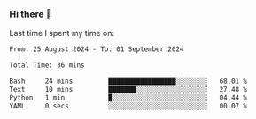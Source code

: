 ### Hi there 👋

<!--
**Grav1tum/Grav1tum** is a ✨ _special_ ✨ repository because its `README.md` (this file) appears on your GitHub profile.

Here are some ideas to get you started:

- 🔭 I’m currently working on ...
- 🌱 I’m currently learning ...
- 👯 I’m looking to collaborate on ...
- 🤔 I’m looking for help with ...
- 💬 Ask me about ...
- 📫 How to reach me: ...
- 😄 Pronouns: ...
- ⚡ Fun fact: ...
-->
Last time I spent my time on:
<!--START_SECTION:waka-->

```txt
From: 25 August 2024 - To: 01 September 2024

Total Time: 36 mins

Bash     24 mins         █████████████████░░░░░░░░   68.01 %
Text     10 mins         ███████░░░░░░░░░░░░░░░░░░   27.48 %
Python   1 min           █░░░░░░░░░░░░░░░░░░░░░░░░   04.44 %
YAML     0 secs          ░░░░░░░░░░░░░░░░░░░░░░░░░   00.07 %
```

<!--END_SECTION:waka-->
